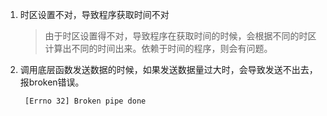 1. 时区设置不对，导致程序获取时间不对
   >由于时区设置得不对，导致程序在获取时间的时候，会根据不同的时区计算出不同的时间出来。依赖于时间的程序，则会有问题。

2. 调用底层函数发送数据的时候，如果发送数据量过大时，会导致发送不出去，报broken错误。
   ```
    [Errno 32] Broken pipe done
   ```